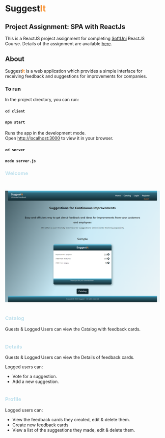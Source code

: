 # Suggest<span style="color:#F79234">**It**</span>
## Project Assignment: SPA with ReactJs


This is a ReactJS project assignment for completing [SoftUni](https://softuni.bg/)
ReactJS Course. Details of the assignment are available [here](https://github.com/zhenyahodges/SoftUni-Courses/blob/main/Front_End/REACT/REACT-PROJECT/ReactJS-Project-Assignment.docx).


## About

Suggest<span style="color:#F79234">**It**</span> is a web application which provides a simple interface for receiving feedback and suggestions for improvements for companies.

### To run

In the project directory, you can run:

#### `cd client`
#### `npm start`

Runs the app in the development mode.\
Open [http://localhost:3000](http://localhost:3000) to view it in your browser.

#### `cd server`
#### `node server.js`


### <span style="color:#c2e2ee">Welcome</span>
<br>

![alt text](./readme-res/SuggestIt-Welcome-View.png "Welcome View")
#

### <span style="color:#c2e2ee">Catalog</span>

Guests & Logged Users can view the Catalog with feedback cards.
#

### <span style="color:#c2e2ee">Details</span>

Guests & Logged Users can view the Details of feedback cards.

Logged users can:
* Vote for a suggestion.
* Add a new suggestion.
#

### <span style="color:#c2e2ee">Profile</span>

Logged users can:
* View the feedback cards they created, edit & delete them.
* Create new feedback cards
* View a list of the suggestions they made, edit & delete them.

#





